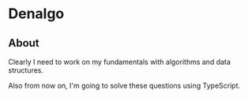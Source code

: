 # Denalgo

## About

Clearly I need to work on my fundamentals with algorithms and data structures.

Also from now on, I'm going to solve these questions using TypeScript.
